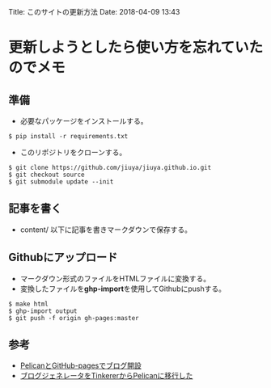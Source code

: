 Title: このサイトの更新方法
Date: 2018-04-09 13:43

# 更新しようとしたら使い方を忘れていたのでメモ

## 

## 準備
- 必要なパッケージをインストールする。
```
$ pip install -r requirements.txt
```
- このリポジトリをクローンする。
```
$ git clone https://github.com/jiuya/jiuya.github.io.git
$ git checkout source
$ git submodule update --init 
```

## 記事を書く
- content/ 以下に記事を書きマークダウンで保存する。

## Githubにアップロード
- マークダウン形式のファイルをHTMLファイルに変換する。
- 変換したファイルを**ghp-import**を使用してGithubにpushする。
```
$ make html
$ ghp-import output
$ git push -f origin gh-pages:master
```

## 参考
- [PelicanとGitHub-pagesでブログ開設](https://qiita.com/akimach/items/dfcac164ac5669a6378://kazukousen.github.io/python-pelican-install.html)
- [ブログジェネレータをTinkererからPelicanに移行した](https://memo.laughk.org/2014/08/10/tinker2pelican-repo.html)
